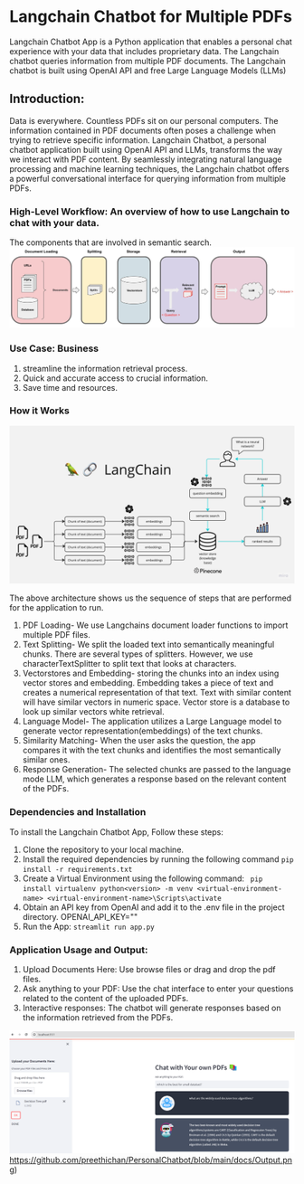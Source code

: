 # Langchain Chatbot for Multiple PDFs

Langchain Chatbot App is a Python application that enables a personal chat experience
with your data that includes proprietary data. The Langchain chatbot queries
information from multiple PDF documents. The Langchain chatbot is built using OpenAI API and free 
Large Language Models (LLMs)

## Introduction: 

Data is everywhere. Countless PDFs sit on our personal computers.
The information contained in PDF documents often poses a challenge when trying to 
retrieve specific information. Langchain Chatbot, a personal chatbot application built 
using OpenAI API and LLMs, transforms the way we interact with PDF content. By seamlessly
integrating natural language processing and machine learning techniques, the Langchain 
chatbot offers a powerful conversational interface for querying information from multiple 
PDFs.

### High-Level Workflow: An overview of how to use Langchain to chat with your data.
The components that are involved in semantic search.
![Hight-Level](https://github.com/preethichan/PersonalChatbot/blob/main/docs/RAG.jpg)


### Use Case: Business

1. streamline the information retrieval process.
2. Quick and accurate access to crucial information.
3. Save time and resources.

### How it Works
![img.png](https://github.com/preethichan/PersonalChatbot/blob/main/docs/PDF-LangChain.jpg)

The above architecture shows us the sequence of steps that 
are performed for the application to run. 
1. PDF Loading- We use Langchains document loader functions to 
   import multiple PDF files. 
2. Text Splitting- We split the loaded text into semantically meaningful 
   chunks. There are several types of splitters. However, we use characterTextSplitter
   to split text that looks at characters.
3. Vectorstores and Embedding- storing the chunks into an index using
   vector stores and embedding. Embedding takes a piece of text and creates
   a numerical representation of that text. Text with similar content
   will have similar vectors in numeric space. Vector store is a database to
   look up similar vectors white retrieval.
4. Language Model- The application utilizes a Large Language model to generate
   vector representation(embeddings) of the text chunks.
5. Similarity Matching- When the user asks the question, the app compares it with the text 
   chunks and identifies the most semantically similar ones.
6. Response Generation- The selected chunks are passed to the language mode LLM, which
   generates a response based on the relevant content of the PDFs.

### Dependencies and Installation

To install the Langchain Chatbot App, Follow these steps:
1. Clone the repository to your local machine.
2. Install the required dependencies by running the following command
   `pip install -r requirements.txt`
3. Create a Virtual Environment using the following command:
  ` pip install virtualenv
    python<version> -m venv <virtual-environment-name>
    <virtual-environment-name>\Scripts\activate`
4. Obtain an API key from OpenAI and add it to the .env file in the project directory.
   OPENAI_API_KEY="<your key>"
5. Run the App:
   `streamlit run app.py`

### Application Usage and Output: 
1. Upload Documents Here: Use browse files or drag and drop the pdf files.
2. Ask anything to your PDF: Use the chat interface to enter your questions related to
   the content of the uploaded PDFs.
3. Interactive responses: The chatbot will generate responses based on the information retrieved
   from the PDFs.

![img_2.png](https://github.com/preethichan/PersonalChatbot/blob/main/docs/Output.png)https://github.com/preethichan/PersonalChatbot/blob/main/docs/Output.png)
 
